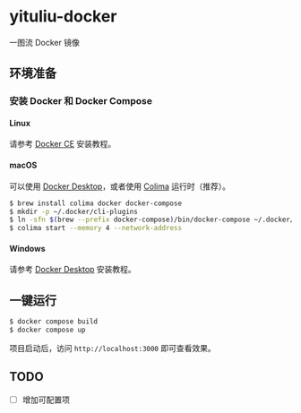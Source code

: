 # yituliu-docker

一图流 Docker 镜像

## 环境准备

### 安装 Docker 和 Docker Compose

#### Linux

请参考 [Docker CE](https://docs.docker.com/engine/install/) 安装教程。

#### macOS

可以使用 [Docker Desktop](https://docs.docker.com/desktop/install/mac-install/)，或者使用 [Colima](https://github.com/abiosoft/colima) 运行时（推荐）。

```bash
$ brew install colima docker docker-compose
$ mkdir -p ~/.docker/cli-plugins
$ ln -sfn $(brew --prefix docker-compose)/bin/docker-compose ~/.docker/cli-plugins/docker-compose
$ colima start --memory 4 --network-address
```

#### Windows

请参考 [Docker Desktop](https://docs.docker.com/desktop/install/windows-install/) 安装教程。

## 一键运行

```bash
$ docker compose build
$ docker compose up
```

项目启动后，访问 `http://localhost:3000` 即可查看效果。

## TODO

- [ ] 增加可配置项
